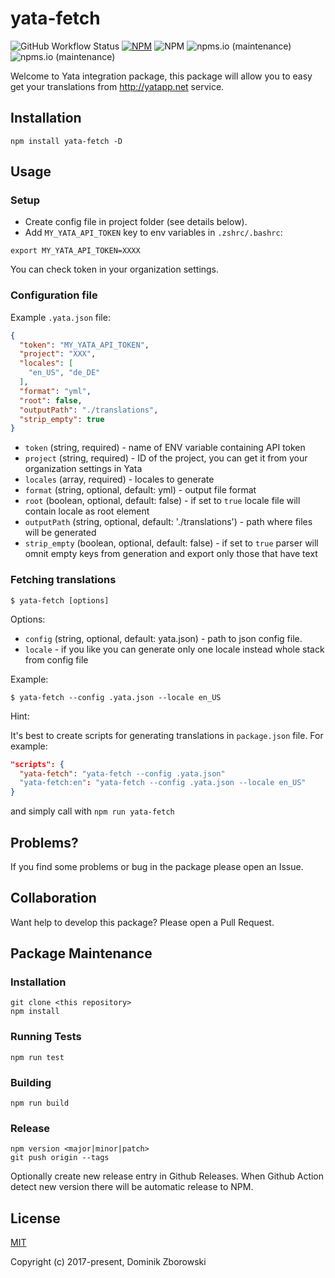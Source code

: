 # yata-fetch

![GitHub Workflow Status](https://img.shields.io/github/workflow/status/dzbo/yata-fetch/Test) [![NPM](https://img.shields.io/npm/v/yata-fetch)](https://www.npmjs.com/package/yata-fetch) ![NPM](https://img.shields.io/npm/l/yata-fetch) ![npms.io (maintenance)](https://img.shields.io/npms-io/quality-score/yata-fetch) ![npms.io (maintenance)](https://img.shields.io/npms-io/maintenance-score/yata-fetch)

Welcome to Yata integration package, this package will allow you to easy get your translations from http://yatapp.net service.

## Installation

`npm install yata-fetch -D`

## Usage

### Setup

- Create config file in project folder (see details below).
- Add `MY_YATA_API_TOKEN` key to env variables in `.zshrc/.bashrc`:

```
export MY_YATA_API_TOKEN=XXXX
```

You can check token in your organization settings.

### Configuration file

Example `.yata.json` file:

```json
{
  "token": "MY_YATA_API_TOKEN",
  "project": "XXX",
  "locales": [
    "en_US", "de_DE"
  ],
  "format": "yml",
  "root": false,
  "outputPath": "./translations",
  "strip_empty": true
}
```

- `token` (string, required) - name of ENV variable containing API token
- `project` (string, required) - ID of the project, you can get it from your organization settings in Yata
- `locales` (array, required) - locales to generate
- `format` (string, optional, default: yml) - output file format
- `root` (boolean, optional, default: false) - if set to `true` locale file
  will contain locale as root element
- `outputPath` (string, optional, default: './translations') - path where
  files will be generated
- `strip_empty` (boolean, optional, default: false) - if set to `true` parser will omnit empty keys from generation and export only those that have text

### Fetching translations

```
$ yata-fetch [options]
```

Options:

- `config` (string, optional, default: yata.json) - path to json config file.
- `locale` - if you like you can generate only one locale instead whole stack from config file

Example:

```
$ yata-fetch --config .yata.json --locale en_US
```

Hint:

It's best to create scripts for generating translations in `package.json` file. For example:

```json
"scripts": {
  "yata-fetch": "yata-fetch --config .yata.json"
  "yata-fetch:en": "yata-fetch --config .yata.json --locale en_US"
}
```

and simply call with `npm run yata-fetch`

## Problems?

If you find some problems or bug in the package please open an Issue.

## Collaboration

Want help to develop this package? Please open a Pull Request.

## Package Maintenance

### Installation

```
git clone <this repository>
npm install
```

### Running Tests

```
npm run test
```

### Building

```
npm run build
```

### Release

```
npm version <major|minor|patch>
git push origin --tags
```
Optionally create new release entry in Github Releases.
When Github Action detect new version there will be automatic release to NPM.

## License

[MIT](https://opensource.org/licenses/MIT)

Copyright (c) 2017-present, Dominik Zborowski

